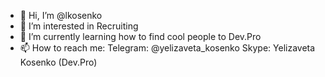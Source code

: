 - 👋 Hi, I’m @lkosenko
- 👀 I’m interested in Recruiting
- 🌱 I’m currently learning how to find cool people to Dev.Pro
- 📫 How to reach me: 
Telegram: @yelizaveta_kosenko
Skype: Yelizaveta Kosenko (Dev.Pro)

<!---
lkosenko/lkosenko is a ✨ special ✨ repository because its `README.md` (this file) appears on your GitHub profile.
You can click the Preview link to take a look at your changes.
--->
